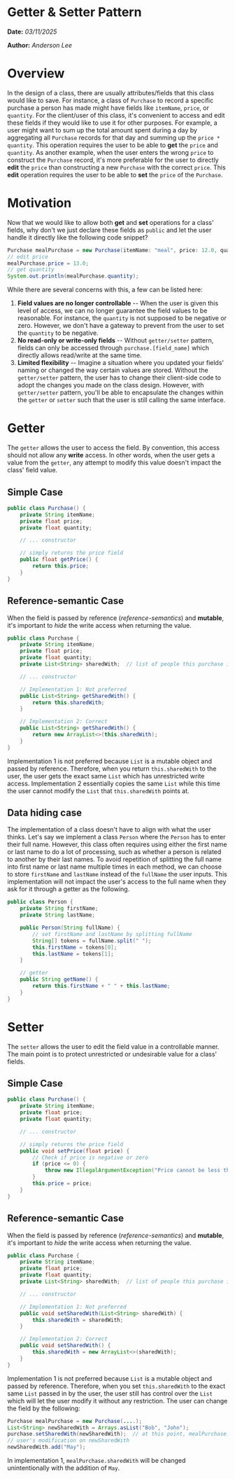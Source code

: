 Getter & Setter Pattern
==============

**Date:** *03/11/2025*

**Author:** *Anderson Lee*

# Overview
In the design of a class, there are usually attributes/fields that this class would like to save. For instance, a class of `Purchase` to record a specific purchase a person has made might have fields like `itemName`, `price`, or `quantity`. For the client/user of this class, it's convenient to access and edit these fields if they would like to use it for other purposes. For example, a user might want to sum up the total amount spent during a day by aggregating all `Purchase` records for that day and summing up the `price * quantity`. This operation requires the user to be able to **get** the `price` and `quantity`. As another example, when the user enters the wrong `price` to construct the `Purchase` record, it's more preferable for the user to directly **edit** the `price` than constructing a new `Purchase` with the correct `price`. This **edit** operation requires the user to be able to **set** the `price` of the `Purchase`.

# Motivation
Now that we would like to allow both **get** and **set** operations for a class' fields, why don't we just declare these fields as `public` and let the user handle it directly like the following code snippet?
~~~java
Purchase mealPurchase = new Purchase(itemName: "meal", price: 12.0, quantity: 1.0);
// edit price
mealPurchase.price = 13.0;
// get quantity
System.out.println(mealPurchase.quantity);
~~~

While there are several concerns with this, a few can be listed here:
1. **Field values are no longer controllable** -- When the user is given this level of access, we can no longer guarantee the field values to be reasonable. For instance, the `quantity` is not supposed to be negative or zero. However, we don't have a gateway to prevent from the user to set the `quantity` to be negative.
2. **No read-only or write-only fields** -- Without `getter/setter` pattern, fields can only be accessed through `purchase.[field_name]` which directly allows read/write at the same time.
3. **Limited flexibility** -- Imagine a situation where you updated your fields' naming or changed the way certain values are stored. Without the `getter/setter` pattern, the user has to change their client-side code to adopt the changes you made on the class design. However, with `getter/setter` pattern, you'll be able to encapsulate the changes within the `getter` or `setter` such that the user is still calling the same interface.

# Getter
The `getter` allows the user to access the field. By convention, this access should not allow any **write** access. In other words, when the user gets a value from the `getter`, any attempt to modify this value doesn't impact the class' field value.

## Simple Case
~~~java
public class Purchase() {
    private String itemName;
    private float price;
    private float quantity;

    // ... constructor

    // simply returns the price field
    public float getPrice() {
        return this.price;
    }
}
~~~

## Reference-semantic Case
When the field is passed by reference (*reference-semantics*) and **mutable**, it's important to *hide* the write access when returning the value.
~~~java
public class Purchase {
    private String itemName;
    private float price;
    private float quantity;
    private List<String> sharedWith;  // list of people this purchase is shared with

    // ... constructor

    // Implementation 1: Not preferred
    public List<String> getSharedWith() {
        return this.sharedWith;
    }

    // Implementation 2: Correct
    public List<String> getSharedWith() {
        return new ArrayList<>(this.sharedWith);
    }
}
~~~
Implementation 1 is not preferred because `List` is a mutable object and passed by reference. Therefore, when you return `this.sharedWith` to the user, the user gets the exact same `List` which has unrestricted write access. Implementation 2 essentially copies the same `List` while this time the user cannot modify the `List` that `this.sharedWith` points at.

## Data hiding case
The implementation of a class doesn't have to align with what the user thinks. Let's say we implement a class `Person` where the `Person` has to enter their full name. However, this class often requires using either the first name or last name to do a lot of processing, such as whether a person is related to another by their last names. To avoid repetition of splitting the full name into first name or last name multiple times in each method, we can choose to store `firstName` and `lastName` instead of the `fullName` the user inputs. This implementation will not impact the user's access to the full name when they ask for it through a getter as the following.
~~~java
public class Person {
    private String firstName;
    private String lastName;

    public Person(String fullName) {
        // set firstName and lastName by splitting fullName
        String[] tokens = fullName.split(" ");
        this.firstName = tokens[0];
        this.lastName = tokens[1];
    }

    // getter
    public String getName() {
        return this.firstName + " " + this.lastName;
    }
}
~~~

# Setter
The `setter` allows the user to edit the field value in a controllable manner. The main point is to protect unrestricted or undesirable value for a class' fields.

## Simple Case
~~~java
public class Purchase() {
    private String itemName;
    private float price;
    private float quantity;

    // ... constructor

    // simply returns the price field
    public void setPrice(float price) {
        // Check if price is negative or zero
        if (price <= 0) {
            throw new IllegalArgumentException("Price cannot be less than or equal to zero");
        }
        this.price = price;
    }
}
~~~

## Reference-semantic Case
When the field is passed by reference (*reference-semantics*) and **mutable**, it's important to *hide* the write access when returning the value.
~~~java
public class Purchase {
    private String itemName;
    private float price;
    private float quantity;
    private List<String> sharedWith;  // list of people this purchase is shared with

    // ... constructor

    // Implementation 1: Not preferred
    public void setSharedWith(List<String> sharedWith) {
        this.sharedWith = sharedWith;
    }

    // Implementation 2: Correct
    public void setSharedWith() {
        this.sharedWith = new ArrayList<>(sharedWith);
    }
}
~~~
Implementation 1 is not preferred because `List` is a mutable object and passed by reference. Therefore, when you set `this.sharedWith` to the exact same `List` passed in by the user, the user still has control over the `List` which will let the user modify it without any restriction. The user can change the field by the following:
~~~java
Purchase mealPurchase = new Purchase(....);
List<String> newSharedWith = Arrays.asList("Bob", "John");
purchase.setSharedWith(newSharedWith);  // at this point, mealPurchase.sharedWith is changed to newSharedWith
// user's modification on newSharedWith
newSharedWith.add("May");
~~~
In implementation 1, `mealPurchase.sharedWith` will be changed unintentionally with the addition of `May`.